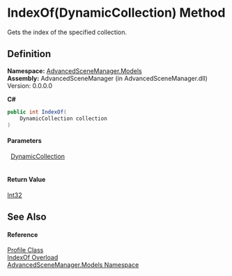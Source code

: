 # IndexOf(DynamicCollection) Method


Gets the index of the specified collection.



## Definition
**Namespace:** <a href="N_AdvancedSceneManager_Models">AdvancedSceneManager.Models</a>  
**Assembly:** AdvancedSceneManager (in AdvancedSceneManager.dll) Version: 0.0.0.0

**C#**
``` C#
public int IndexOf(
	DynamicCollection collection
)
```



#### Parameters
<dl><dt>  <a href="T_AdvancedSceneManager_Models_DynamicCollection">DynamicCollection</a></dt><dd> </dd></dl>

#### Return Value
<a href="https://learn.microsoft.com/dotnet/api/system.int32" target="_blank" rel="noopener noreferrer">Int32</a>

## See Also


#### Reference
<a href="T_AdvancedSceneManager_Models_Profile">Profile Class</a>  
<a href="Overload_AdvancedSceneManager_Models_Profile_IndexOf">IndexOf Overload</a>  
<a href="N_AdvancedSceneManager_Models">AdvancedSceneManager.Models Namespace</a>  
